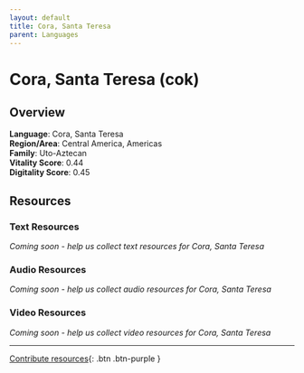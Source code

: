 ```yaml
---
layout: default
title: Cora, Santa Teresa
parent: Languages
---
```


# Cora, Santa Teresa (cok)

## Overview

**Language**: Cora, Santa Teresa  
**Region/Area**: Central America, Americas  
**Family**: Uto-Aztecan  
**Vitality Score**: 0.44  
**Digitality Score**: 0.45  

## Resources

### Text Resources
*Coming soon - help us collect text resources for Cora, Santa Teresa*

### Audio Resources
*Coming soon - help us collect audio resources for Cora, Santa Teresa*

### Video Resources
*Coming soon - help us collect video resources for Cora, Santa Teresa*

---

[Contribute resources](https://fairtrain.github.io/){: .btn .btn-purple }

